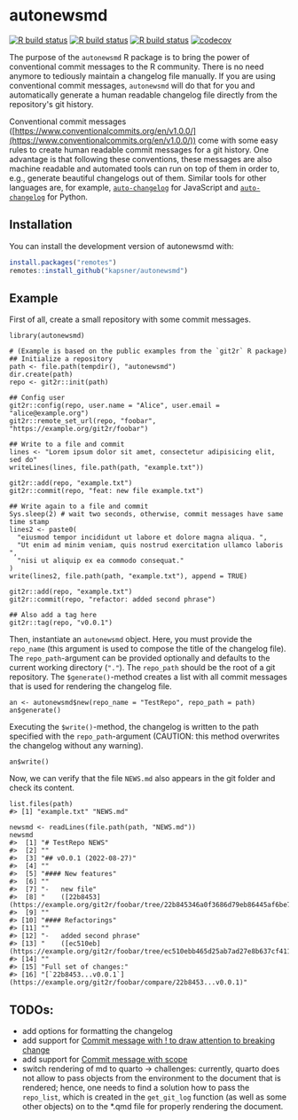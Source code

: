 # autonewsmd

<!-- badges: start -->
[![R build status](https://github.com/kapsner/autonewsmd/workflows/R%20CMD%20Check%20via%20{tic}/badge.svg?branch=main)](https://github.com/kapsner/autonewsmd/actions)
[![R build status](https://github.com/kapsner/autonewsmd/workflows/lint/badge.svg?branch=main)](https://github.com/kapsner/autonewsmd/actions)
[![R build status](https://github.com/kapsner/autonewsmd/workflows/test-coverage/badge.svg?branch=main)](https://github.com/kapsner/autonewsmd/actions)
[![codecov](https://codecov.io/gh/kapsner/autonewsmd/branch/main/graph/badge.svg)](https://app.codecov.io/gh/kapsner/autonewsmd)
<!-- badges: end -->

The purpose of the `autonewsmd` R package is to bring the power of conventional commit messages to the R community. There is no need anymore to tediously maintain a changelog file manually. If you are using conventional commit messages, `autonewsmd` will do that for you and automatically generate a human readable changelog file directly from the repository's git history.

Conventional commit messages ([https://www.conventionalcommits.org/en/v1.0.0/](https://www.conventionalcommits.org/en/v1.0.0/)) come with some easy rules to create human readable commit messages for a git history. One advantage is that following these conventions, these messages are also machine readable and automated tools can run on top of them in order to, e.g., generate beautiful changelogs out of them. Similar tools for other languages are, for example, [`auto-changelog`](https://github.com/cookpete/auto-changelog) for JavaScript and [`auto-changelog`](https://github.com/KeNaCo/auto-changelog) for Python.

## Installation

You can install the development version of autonewsmd with:

``` r
install.packages("remotes")
remotes::install_github("kapsner/autonewsmd")
```

## Example

First of all, create a small repository with some commit messages.

```{r}
library(autonewsmd)

# (Example is based on the public examples from the `git2r` R package)
## Initialize a repository
path <- file.path(tempdir(), "autonewsmd")
dir.create(path)
repo <- git2r::init(path)

## Config user
git2r::config(repo, user.name = "Alice", user.email = "alice@example.org")
git2r::remote_set_url(repo, "foobar", "https://example.org/git2r/foobar")

## Write to a file and commit
lines <- "Lorem ipsum dolor sit amet, consectetur adipisicing elit, sed do"
writeLines(lines, file.path(path, "example.txt"))

git2r::add(repo, "example.txt")
git2r::commit(repo, "feat: new file example.txt")

## Write again to a file and commit
Sys.sleep(2) # wait two seconds, otherwise, commit messages have same time stamp
lines2 <- paste0(
  "eiusmod tempor incididunt ut labore et dolore magna aliqua. ",
  "Ut enim ad minim veniam, quis nostrud exercitation ullamco laboris ",
  "nisi ut aliquip ex ea commodo consequat."
)
write(lines2, file.path(path, "example.txt"), append = TRUE)

git2r::add(repo, "example.txt")
git2r::commit(repo, "refactor: added second phrase")

## Also add a tag here
git2r::tag(repo, "v0.0.1")
```

Then, instantiate an `autonewsmd` object. Here, you must provide the `repo_name` (this argument is used to compose the title of the changelog file). The `repo_path`-argument can be provided optionally and defaults to the current working directory (`"."`). The `repo_path` should be the root of a git repository. The `$generate()`-method creates a list with all commit messages that is used for rendering the changelog file.

```{r}
an <- autonewsmd$new(repo_name = "TestRepo", repo_path = path)
an$generate()
```

Executing the `$write()`-method, the changelog is written to the path specified with the `repo_path`-argument (CAUTION: this method overwrites the changelog without any warning).

```{r}
an$write()
```

Now, we can verify that the file `NEWS.md` also appears in the git folder and check its content.

```{r}
list.files(path)
#> [1] "example.txt" "NEWS.md"
```

```{r}
newsmd <- readLines(file.path(path, "NEWS.md"))
newsmd
#>  [1] "# TestRepo NEWS"                                                                                
#>  [2] ""                                                                                               
#>  [3] "## v0.0.1 (2022-08-27)"                                                                         
#>  [4] ""                                                                                               
#>  [5] "#### New features"                                                                              
#>  [6] ""                                                                                               
#>  [7] "-   new file"                                                                                   
#>  [8] "    ([22b8453](https://example.org/git2r/foobar/tree/22b845346a0f3686d79eb86445af6be71dc86da6))"
#>  [9] ""                                                                                               
#> [10] "#### Refactorings"                                                                              
#> [11] ""                                                                                               
#> [12] "-   added second phrase"                                                                        
#> [13] "    ([ec510eb](https://example.org/git2r/foobar/tree/ec510ebb465d25ab7ad27e8b637cf4113b55cbdf))"
#> [14] ""                                                                                               
#> [15] "Full set of changes:"                                                                           
#> [16] "[`22b8453...v0.0.1`](https://example.org/git2r/foobar/compare/22b8453...v0.0.1)"
```

## TODOs:

- add options for formatting the changelog
- add support for [Commit message with ! to draw attention to breaking change](https://www.conventionalcommits.org/en/v1.0.0/#commit-message-with--to-draw-attention-to-breaking-change)
- add support for [Commit message with scope](https://www.conventionalcommits.org/en/v1.0.0/#commit-message-with-scope)
- switch rendering of md to quarto -> challenges: currently, quarto does not allow to pass objects from the environment to the document that is rendered; hence, one needs to find a solution how to pass the `repo_list`, which is created in the `get_git_log` function (as well as some other objects) on to the *.qmd file for properly rendering the document.
